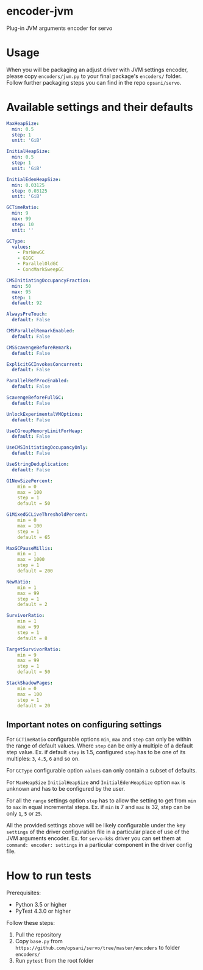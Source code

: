 # encoder-jvm
Plug-in JVM arguments encoder for servo

# Usage
When you will be packaging an adjust driver with JVM settings encoder, please copy `encoders/jvm.py` to your final package's `encoders/` folder. 
Follow further packaging steps you can find in the repo `opsani/servo`.

# Available settings and their defaults

```yaml
MaxHeapSize:
  min: 0.5
  step: 1
  unit: 'GiB'

InitialHeapSize:
  min: 0.5
  step: 1
  unit: 'GiB'

InitialEdenHeapSize:
  min: 0.03125
  step: 0.03125
  unit: 'GiB'

GCTimeRatio:
  min: 9
  max: 99
  step: 10
  unit: ''

GCType:
  values:
    - ParNewGC
    - G1GC
    - ParallelOldGC
    - ConcMarkSweepGC

CMSInitiatingOccupancyFraction:
  min: 50
  max: 95
  step: 1
  default: 92

AlwaysPreTouch:
  default: False

CMSParallelRemarkEnabled:
  default: False

CMSScavengeBeforeRemark:
  default: False

ExplicitGCInvokesConcurrent:
  default: False

ParallelRefProcEnabled:
  default: False

ScavengeBeforeFullGC:
  default: False

UnlockExperimentalVMOptions:
  default: False

UseCGroupMemoryLimitForHeap:
  default: False

UseCMSInitiatingOccupancyOnly:
  default: False

UseStringDeduplication:
  default: False

G1NewSizePercent:
    min = 0
    max = 100
    step = 1
    default = 50

G1MixedGCLiveThresholdPercent:
    min = 0
    max = 100
    step = 1
    default = 65

MaxGCPauseMillis:
    min = 1
    max = 1000
    step = 1
    default = 200

NewRatio:
    min = 1
    max = 99
    step = 1
    default = 2

SurvivorRatio:
    min = 1
    max = 99
    step = 1
    default = 8

TargetSurvivorRatio:
    min = 9
    max = 99
    step = 1
    default = 50

StackShadowPages:
    min = 0
    max = 100
    step = 1
    default = 20
```

## Important notes on configuring settings

For `GCTimeRatio` configurable options `min`, `max` and `step` can only be within the range of default values. Where `step` can be only a multiple of a default step value. Ex. if default `step` is 1.5, configured `step` has to be one of its multiples: `3`, `4.5`, `6` and so on.

For `GCType` configurable option `values` can only contain a subset of defaults.

For `MaxHeapSize` `InitialHeapSize` and `InitialEdenHeapSize` option `max` is unknown and has to be configured by the user.

For all the `range` settings option `step` has to allow the setting to get from `min` to `max` in equal incremental steps. Ex. if `min` is 7 and `max` is 32, step can be only `1`, `5` or `25`.  

All the provided settings above will be likely configurable under the key `settings` of the driver configuration file in a particular place of use of the JVM arguments encoder. Ex. for `servo-k8s` driver you can set them at `command: encoder: settings` in a particular component in the driver config file.

# How to run tests
Prerequisites:
* Python 3.5 or higher
* PyTest 4.3.0 or higher

Follow these steps:
1. Pull the repository
2. Copy `base.py` from `https://github.com/opsani/servo/tree/master/encoders` to folder `encoders/`
3. Run `pytest` from the root folder
